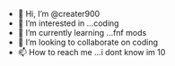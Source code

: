 - 👋 Hi, I’m @creater900
- 👀 I’m interested in ...coding
- 🌱 I’m currently learning ...fnf mods
- 💞️ I’m looking to collaborate on coding
- 📫 How to reach me ...i dont know im 10

<!---
creater900/creater900 is a ✨ special ✨ repository because its `README.md` (this file) appears on your GitHub profile.
You can click the Preview link to take a look at your changes.
--->
